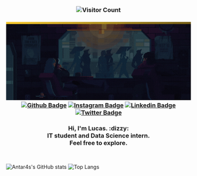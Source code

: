 <!--- VISIT COUNTER -->
<h3 align="center">

![Visitor Count](https://profile-counter.glitch.me/{Antar4s}/count.svg)
</h3>


<!--- GIF AND SOCIAL MEDIA --> 
<h3 align="center">

![Welcome](https://github.com/Antar4s/ANTAR4S/blob/master/Assets/SuavementeLucas.gif?raw=true)
[![Github Badge](https://img.shields.io/badge/Facebook-1877F2?style=for-the-badge&logo=facebook&logoColor=white)](https://www.facebook.com/SuavementeLucas/)
[![Instagram Badge](https://img.shields.io/badge/Instagram-E4405F?style=for-the-badge&logo=instagram&logoColor=white)](https://www.instagram.com/Antar4s/)
[![Linkedin Badge](https://img.shields.io/badge/LinkedIn-0077B5?style=for-the-badge&logo=linkedin&logoColor=white)](https://www.linkedin.com/in/Antar4s/)
[![Twitter Badge](https://img.shields.io/badge/Twitter-1DA1F2?style=for-the-badge&logo=twitter&logoColor=white)](https://twitter.com/Antar4s)
</h3>


<!--- ABOUT ME -->
<h3 align="center">
    Hi, I'm Lucas. :dizzy:  <br>
    IT student and Data Science intern. <br>
    Feel free to explore.
</h3>

<br>

<!--- GITHUB STATS -->
![Antar4s's GitHub stats](https://github-readme-stats.vercel.app/api?username=Antar4s&show_icons=true&theme=radical)
![Top Langs](https://github-readme-stats.vercel.app/api/top-langs/?username=Antar4s&layout=compact&theme=radical)
